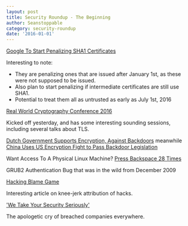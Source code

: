 ```yaml
---
layout: post
title: Security Roundup - The Beginning
author: Seanstoppable
category: security-roundup
date: '2016-01-01'
---
```


[Google To Start Penalizing SHA1 Certificates](https://googleonlinesecurity.blogspot.com/2015/12/an-update-on-sha-1-certificates-in.html)

Interesting to note: 
- They are penalizing ones that are issued after January 1st, as these were not supposed to be issued. 
- Also plan to start penalizing if intermediate certificates are still use SHA1. 
- Potential to treat them all as untrusted as early as July 1st, 2016

[Real World Cryptography Conference 2016](http://www.realworldcrypto.com/rwc2016/program) 

Kicked off yesterday, and has some interesting sounding sessions, including several talks about TLS.

[Dutch Government Supports Encryption, Against Backdoors](https://www.techdirt.com/articles/20160104/09324933240/dutch-government-supports-encryption-opposes-backdoors.shtml) meanwhile [China Uses US Encryption Fight to Pass Backdoor Legislation](https://www.techdirt.com/articles/20151223/15204133164/china-using-us-encryption-fight-to-defend-new-encryption-backdoor-mandate.shtml)

Want Access To A Physical Linux Machine? [Press Backspace 28 Times](http://hmarco.org/bugs/CVE-2015-8370-Grub2-authentication-bypass.html) 

GRUB2 Authentication Bug that was in the wild from December 2009

[Hacking Blame Game](http://www.engadget.com/2015/12/10/in-hacking-the-blame-game-is-purely-for-entertainment/)

Interesting article on knee-jerk attribution of hacks.

['We Take Your Security Seriously'](http://www.engadget.com/2015/11/12/we-take-your-security-seriously/)

The apologetic cry of breached companies everywhere.
